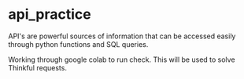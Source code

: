 # api_practice

API's are powerful sources of information that can be accessed easily through python functions and SQL queries.  

Working through google colab to run check.  This will be used to solve Thinkful requests.  
